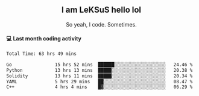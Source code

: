 <h2 align="center">I am LeKSuS hello lol</h2>
<p align="center">So yeah, I code. Sometimes.</p>

#### :computer: Last month coding activity
<!--START_SECTION:waka-->

```txt
Total Time: 63 hrs 49 mins

Go                15 hrs 52 mins  ██████░░░░░░░░░░░░░░░░░░░   24.46 %
Python            13 hrs 13 mins  █████░░░░░░░░░░░░░░░░░░░░   20.38 %
Solidity          13 hrs 11 mins  █████░░░░░░░░░░░░░░░░░░░░   20.34 %
YAML              5 hrs 29 mins   ██░░░░░░░░░░░░░░░░░░░░░░░   08.47 %
C++               4 hrs 4 mins    █▓░░░░░░░░░░░░░░░░░░░░░░░   06.29 %
```

<!--END_SECTION:waka-->
